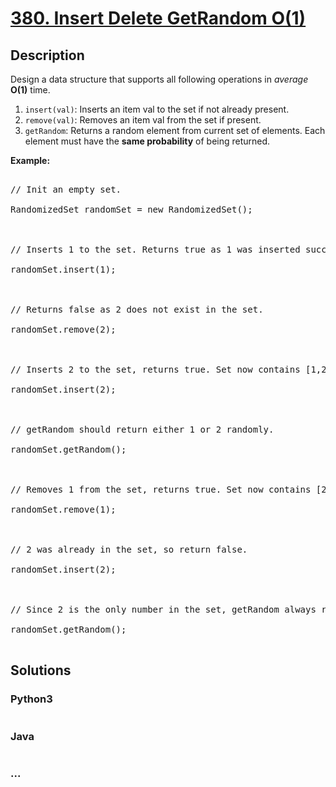 # [380. Insert Delete GetRandom O(1)](https://leetcode.com/problems/insert-delete-getrandom-o1)

## Description
<p>Design a data structure that supports all following operations in <i>average</i> <b>O(1)</b> time.</p>



<p>

<ol>

<li><code>insert(val)</code>: Inserts an item val to the set if not already present.</li>

<li><code>remove(val)</code>: Removes an item val from the set if present.</li>

<li><code>getRandom</code>: Returns a random element from current set of elements. Each element must have the <b>same probability</b> of being returned.</li>

</ol>

</p>



<p><b>Example:</b>

<pre>

// Init an empty set.

RandomizedSet randomSet = new RandomizedSet();



// Inserts 1 to the set. Returns true as 1 was inserted successfully.

randomSet.insert(1);



// Returns false as 2 does not exist in the set.

randomSet.remove(2);



// Inserts 2 to the set, returns true. Set now contains [1,2].

randomSet.insert(2);



// getRandom should return either 1 or 2 randomly.

randomSet.getRandom();



// Removes 1 from the set, returns true. Set now contains [2].

randomSet.remove(1);



// 2 was already in the set, so return false.

randomSet.insert(2);



// Since 2 is the only number in the set, getRandom always return 2.

randomSet.getRandom();

</pre>

</p>


## Solutions


<!-- tabs:start -->

### **Python3**

```python

```

### **Java**

```java

```

### **...**
```

```

<!-- tabs:end -->